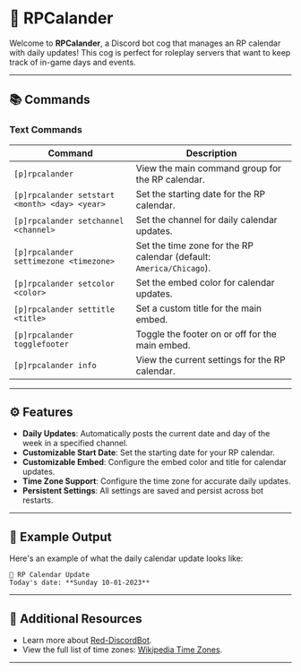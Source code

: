 # 📅 RPCalander

Welcome to **RPCalander**, a Discord bot cog that manages an RP calendar with daily updates! This cog is perfect for roleplay servers that want to keep track of in-game days and events.

---

## 📚 Commands

### Text Commands

| Command                                       | Description                                                         |
| --------------------------------------------- | ------------------------------------------------------------------- |
| `[p]rpcalander`                               | View the main command group for the RP calendar.                    |
| `[p]rpcalander setstart <month> <day> <year>` | Set the starting date for the RP calendar.                          |
| `[p]rpcalander setchannel <channel>`          | Set the channel for daily calendar updates.                         |
| `[p]rpcalander settimezone <timezone>`        | Set the time zone for the RP calendar (default: `America/Chicago`). |
| `[p]rpcalander setcolor <color>`              | Set the embed color for calendar updates.                           |
| `[p]rpcalander settitle <title>`              | Set a custom title for the main embed.                              |
| `[p]rpcalander togglefooter`                  | Toggle the footer on or off for the main embed.                     |
| `[p]rpcalander info`                          | View the current settings for the RP calendar.                      |

---

## ⚙️ Features

- **Daily Updates**: Automatically posts the current date and day of the week in a specified channel.
- **Customizable Start Date**: Set the starting date for your RP calendar.
- **Customizable Embed**: Configure the embed color and title for calendar updates.
- **Time Zone Support**: Configure the time zone for accurate daily updates.
- **Persistent Settings**: All settings are saved and persist across bot restarts.

---

## 🌟 Example Output

Here's an example of what the daily calendar update looks like:

```
📅 RP Calendar Update
Today's date: **Sunday 10-01-2023**
```

---

## 🔗 Additional Resources

- Learn more about [Red-DiscordBot](https://github.com/Cog-Creators/Red-DiscordBot/tree/V3/develop).
- View the full list of time zones: [Wikipedia Time Zones](https://en.wikipedia.org/wiki/List_of_tz_database_time_zones).

---